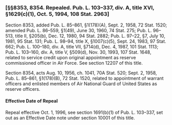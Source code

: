 ### [§§8353, 8354. Repealed. Pub. L. 103–337, div. A, title XVI, §1629(c)(1), Oct. 5, 1994, 108 Stat. 2963] ###

Section 8353, added Pub. L. 85–861, §1(178)(A), Sept. 2, 1958, 72 Stat. 1520; amended Pub. L. 86–559, §1(49), June 30, 1960, 74 Stat. 275; Pub. L. 96–513, title II, §205(b), Dec. 12, 1980, 94 Stat. 2882; Pub. L. 97–22, §7, July 10, 1981, 95 Stat. 131; Pub. L. 98–94, title X, §1007(c)(5), Sept. 24, 1983, 97 Stat. 662; Pub. L. 100–180, div. A, title VII, §714(d), Dec. 4, 1987, 101 Stat. 1113; Pub. L. 103–160, div. A, title V, §509(d), Nov. 30, 1993, 107 Stat. 1648, related to service credit upon original appointment as reserve commissioned officer in Air Force. See section 12207 of this title.

Section 8354, acts Aug. 10, 1956, ch. 1041, 70A Stat. 520; Sept. 2, 1958, Pub. L. 85–861, §1(178)(B), 72 Stat. 1520, related to appointment of warrant officers and enlisted members of Air National Guard of United States as reserve officers.

#### Effective Date of Repeal ####

Repeal effective Oct. 1, 1996, see section 1691(b)(1) of Pub. L. 103–337, set out as an Effective Date note under section 10001 of this title.